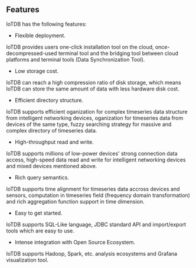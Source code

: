 <!--

    Licensed to the Apache Software Foundation (ASF) under one
    or more contributor license agreements.  See the NOTICE file
    distributed with this work for additional information
    regarding copyright ownership.  The ASF licenses this file
    to you under the Apache License, Version 2.0 (the
    "License"); you may not use this file except in compliance
    with the License.  You may obtain a copy of the License at
    
        http://www.apache.org/licenses/LICENSE-2.0
    
    Unless required by applicable law or agreed to in writing,
    software distributed under the License is distributed on an
    "AS IS" BASIS, WITHOUT WARRANTIES OR CONDITIONS OF ANY
    KIND, either express or implied.  See the License for the
    specific language governing permissions and limitations
    under the License.

-->

## Features

IoTDB has the following features:

* Flexible deployment. 

IoTDB provides users one-click installation tool on the cloud, once-decompressed-used terminal tool and the bridging tool between cloud platforms and terminal tools (Data Synchronization Tool).

* Low storage cost. 

IoTDB can reach a high compression ratio of disk storage, which means IoTDB can store the same amount of data with less hardware disk cost.

* Efficient directory structure. 

IoTDB supports efficient oganization for complex timeseries data structure from intelligent networking devices, oganization for timeseries data from devices of the same type, fuzzy searching strategy for massive and complex directory of timeseries data.
* High-throughput read and write. 

IoTDB supports millions of low-power devices' strong connection data access, high-speed data read and write for intelligent networking devices and mixed devices mentioned above.

* Rich query semantics. 

IoTDB supports time alignment for timeseries data accross devices and sensors, computation in timeseries field (frequency domain transformation) and rich aggregation function support in time dimension.

* Easy to get started. 

IoTDB supports SQL-Like language, JDBC standard API and import/export tools which are easy to use.

* Intense integration with Open Source Ecosystem. 

IoTDB supports Hadoop, Spark, etc. analysis ecosystems and Grafana visualization tool.
